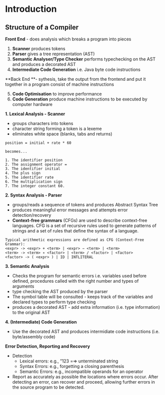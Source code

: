 # Introduction

## Structure of a Compiler

**Front End** - does analysis which breaks a program into pieces

1. **Scanner** produces tokens
2. **Parser** gives a tree representation (AST)
3. **Semantic Analyser/Type Checker** performs typechecking on the AST and produces a decorated AST
4. **Intermediate Code Generation** i.e. Java byte code instructions

**Back End **- sythesis, take the output from the frontend and put it together in a program consist of machine instructions

5. **Code Optimisation** to improve performance
6. **Code Generation** produce machine instructions to be executed by computer hardware

**1. Lexical Analysis - Scanner**

- groups characters into tokens
- character string forming a token is a lexeme
- eliminates white space (blanks, tabs and returns)

```
position = initial + rate * 60 

becomes...

1. The identifier position
2. The assignment operator =
3. The identifier initial
4. The plus sign
5. The identifier rate
6. The multiplication sign
7. The integer constant 60.
```

**2. Syntax Analysis - Parser**

- groups/reads a sequence of tokens and produces Abstract Syntax Tree
- produces meaningful error messages and attempts error detection/recovery
- **Context-free grammars** (CFGs) are used to describe context-free languages. CFG is a set of recursive rules used to generate patterns of strings and a set of rules that define the syntax of a language.

```
Typical arithmetic expressions are defined as CFG (Context-Free Grammar):
<expr> -> <expr> + <term> | <expr> − <term> | <term>
<term> -> <term> ∗ <factor> | <term> / <factor> | <factor>
<factor> -> ( <expr> ) | ID | INTLITERAL
```

**3. Semantic Analysis**

- Checks the program for semantic errors i.e. variables used before defined, procedures called with the right number and types of arguments
- type checking the AST produced by the parser
- The symbol table will be consulted - keeps track of the variables and declared types to perform type checking
- produces a decorated AST - add extra information (i.e. type information) to the original AST

**4. (Intermediate) Code Generation**

- Use the decorated AST and produces intermidiate code instructions (i.e. byte/assembly code)

**Error Detection, Reporting and Recovery**

- Detection
  - Lexical errors: e.g., ”123 =⇒ unterminated string
  - Syntax Errors: e.g., forgetting a closing parenthesis
  - Semantic Errors: e.g., incompatible operands for an operator
- Report as accurately as possible the locations where errors occur. After detecting an error, can recover and proceed, allowing further errors in the source program to be detected.